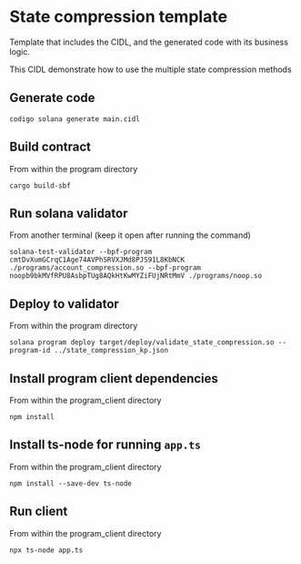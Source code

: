 # State compression template

Template that includes the CIDL, and the generated code with its business logic.

This CIDL demonstrate how to use the multiple state compression methods

## Generate code

```shell
codigo solana generate main.cidl
```

## Build contract

From within the program directory

```shell
cargo build-sbf
```

## Run solana validator

From another terminal (keep it open after running the command)

```shell
solana-test-validator --bpf-program cmtDvXumGCrqC1Age74AVPhSRVXJMd8PJS91L8KbNCK ./programs/account_compression.so --bpf-program noopb9bkMVfRPU8AsbpTUg8AQkHtKwMYZiFUjNRtMmV ./programs/noop.so
```

## Deploy to validator

From within the program directory

```shell
solana program deploy target/deploy/validate_state_compression.so --program-id ../state_compression_kp.json
```

## Install program client dependencies

From within the program_client directory

```shell
npm install
```

## Install ts-node for running `app.ts`

From within the program_client directory

```shell
npm install --save-dev ts-node
```

## Run client

From within the program_client directory

```shell
npx ts-node app.ts
```